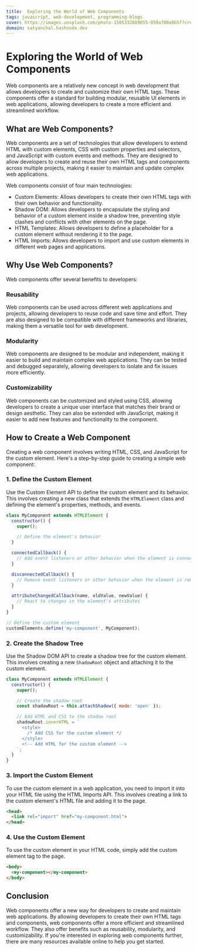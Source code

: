 ```yaml
---
title:  Exploring the World of Web Components
tags: javascript, web-development, programming-blogs
cover: https://images.unsplash.com/photo-1585332889055-059af80a9b5f?crop=entropy&cs=tinysrgb&fit=max&fm=jpg&ixid=MnwzNDExMjB8MHwxfHNlYXJjaHw3fHxqYXZhfGVufDB8fHx8MTY3OTE2NDE3OQ&ixlib=rb-4.0.3&q=80&w=1080
domain: satyanchal.hashnode.dev
--- 
```

# Exploring the World of Web Components

Web components are a relatively new concept in web development that allows developers to create and customize their own HTML tags. These components offer a standard for building modular, reusable UI elements in web applications, allowing developers to create a more efficient and streamlined workflow.

## What are Web Components?

Web components are a set of technologies that allow developers to extend HTML with custom elements, CSS with custom properties and selectors, and JavaScript with custom events and methods. They are designed to allow developers to create and reuse their own HTML tags and components across multiple projects, making it easier to maintain and update complex web applications.

Web components consist of four main technologies:

- Custom Elements: Allows developers to create their own HTML tags with their own behavior and functionality.
- Shadow DOM: Allows developers to encapsulate the styling and behavior of a custom element inside a shadow tree, preventing style clashes and conflicts with other elements on the page.
- HTML Templates: Allows developers to define a placeholder for a custom element without rendering it to the page.
- HTML Imports: Allows developers to import and use custom elements in different web pages and applications.

## Why Use Web Components?

Web components offer several benefits to developers:

### Reusability

Web components can be used across different web applications and projects, allowing developers to reuse code and save time and effort. They are also designed to be compatible with different frameworks and libraries, making them a versatile tool for web development.

### Modularity

Web components are designed to be modular and independent, making it easier to build and maintain complex web applications. They can be tested and debugged separately, allowing developers to isolate and fix issues more efficiently.

### Customizability

Web components can be customized and styled using CSS, allowing developers to create a unique user interface that matches their brand or design aesthetic. They can also be extended with JavaScript, making it easier to add new features and functionality to the component.

## How to Create a Web Component

Creating a web component involves writing HTML, CSS, and JavaScript for the custom element. Here's a step-by-step guide to creating a simple web component:

### 1. Define the Custom Element

Use the Custom Element API to define the custom element and its behavior. This involves creating a new class that extends the `HTMLElement` class and defining the element's properties, methods, and events.

```js
class MyComponent extends HTMLElement {
  constructor() {
    super();

    // Define the element's behavior
  }

  connectedCallback() {
    // Add event listeners or other behavior when the element is connected to the page
  }

  disconnectedCallback() {
    // Remove event listeners or other behavior when the element is removed from the page
  }

  attributeChangedCallback(name, oldValue, newValue) {
    // React to changes in the element's attributes
  }
}

// Define the custom element
customElements.define('my-component', MyComponent);
```

### 2. Create the Shadow Tree

Use the Shadow DOM API to create a shadow tree for the custom element. This involves creating a new `ShadowRoot` object and attaching it to the custom element.

```js
class MyComponent extends HTMLElement {
  constructor() {
    super();

    // Create the shadow root
    const shadowRoot = this.attachShadow({ mode: 'open' });

    // Add HTML and CSS to the shadow root
    shadowRoot.innerHTML = `
      <style>
        /* Add CSS for the custom element */
      </style>
      <!-- Add HTML for the custom element -->
    `;
  }
}
```

### 3. Import the Custom Element

To use the custom element in a web application, you need to import it into your HTML file using the HTML Imports API. This involves creating a link to the custom element's HTML file and adding it to the page.

```html
<head>
  <link rel="import" href="my-component.html">
</head>
```

### 4. Use the Custom Element

To use the custom element in your HTML code, simply add the custom element tag to the page.

```html
<body>
  <my-component></my-component>
</body>
```

## Conclusion

Web components offer a new way for developers to create and maintain web applications. By allowing developers to create their own HTML tags and components, web components offer a more efficient and streamlined workflow. They also offer benefits such as reusability, modularity, and customizability. If you're interested in exploring web components further, there are many resources available online to help you get started.
